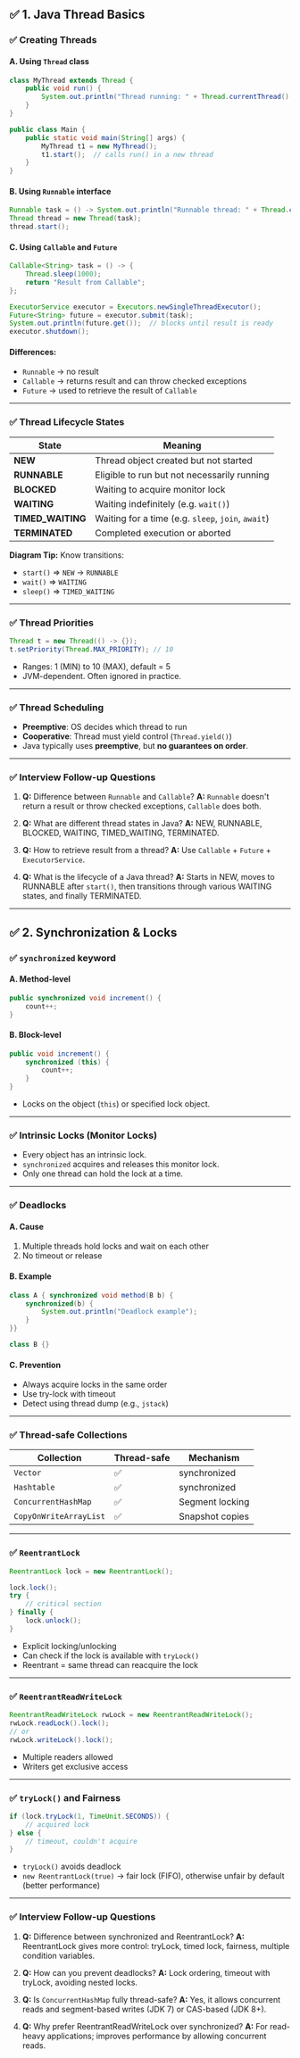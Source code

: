 ## ✅ 1. Java Thread Basics

### ✅ Creating Threads

#### A. **Using `Thread` class**

```java
class MyThread extends Thread {
    public void run() {
        System.out.println("Thread running: " + Thread.currentThread().getName());
    }
}

public class Main {
    public static void main(String[] args) {
        MyThread t1 = new MyThread();
        t1.start();  // calls run() in a new thread
    }
}
```

#### B. **Using `Runnable` interface**

```java
Runnable task = () -> System.out.println("Runnable thread: " + Thread.currentThread().getName());
Thread thread = new Thread(task);
thread.start();
```

#### C. **Using `Callable` and `Future`**

```java
Callable<String> task = () -> {
    Thread.sleep(1000);
    return "Result from Callable";
};

ExecutorService executor = Executors.newSingleThreadExecutor();
Future<String> future = executor.submit(task);
System.out.println(future.get());  // blocks until result is ready
executor.shutdown();
```

#### Differences:

* `Runnable` → no result
* `Callable` → returns result and can throw checked exceptions
* `Future` → used to retrieve the result of `Callable`

---

### ✅ Thread Lifecycle States

| State              | Meaning                                            |
| ------------------ | -------------------------------------------------- |
| **NEW**            | Thread object created but not started              |
| **RUNNABLE**       | Eligible to run but not necessarily running        |
| **BLOCKED**        | Waiting to acquire monitor lock                    |
| **WAITING**        | Waiting indefinitely (e.g. `wait()`)               |
| **TIMED\_WAITING** | Waiting for a time (e.g. `sleep`, `join`, `await`) |
| **TERMINATED**     | Completed execution or aborted                     |

**Diagram Tip:** Know transitions:

* `start()` ⇒ `NEW` → `RUNNABLE`
* `wait()` ⇒ `WAITING`
* `sleep()` ⇒ `TIMED_WAITING`

---

### ✅ Thread Priorities

```java
Thread t = new Thread(() -> {});
t.setPriority(Thread.MAX_PRIORITY); // 10
```

* Ranges: 1 (MIN) to 10 (MAX), default = 5
* JVM-dependent. Often ignored in practice.

---

### ✅ Thread Scheduling

* **Preemptive**: OS decides which thread to run
* **Cooperative**: Thread must yield control (`Thread.yield()`)
* Java typically uses **preemptive**, but **no guarantees on order**.

---

### ✅ Interview Follow-up Questions

1. **Q:** Difference between `Runnable` and `Callable`?
   **A:** `Runnable` doesn't return a result or throw checked exceptions, `Callable` does both.

2. **Q:** What are different thread states in Java?
   **A:** NEW, RUNNABLE, BLOCKED, WAITING, TIMED\_WAITING, TERMINATED.

3. **Q:** How to retrieve result from a thread?
   **A:** Use `Callable` + `Future` + `ExecutorService`.

4. **Q:** What is the lifecycle of a Java thread?
   **A:** Starts in NEW, moves to RUNNABLE after `start()`, then transitions through various WAITING states, and finally TERMINATED.

---

## ✅ 2. Synchronization & Locks

### ✅ `synchronized` keyword

#### A. **Method-level**

```java
public synchronized void increment() {
    count++;
}
```

#### B. **Block-level**

```java
public void increment() {
    synchronized (this) {
        count++;
    }
}
```

* Locks on the object (`this`) or specified lock object.

---

### ✅ Intrinsic Locks (Monitor Locks)

* Every object has an intrinsic lock.
* `synchronized` acquires and releases this monitor lock.
* Only one thread can hold the lock at a time.

---

### ✅ Deadlocks

#### A. **Cause**

1. Multiple threads hold locks and wait on each other
2. No timeout or release

#### B. **Example**

```java
class A { synchronized void method(B b) {
    synchronized(b) {
        System.out.println("Deadlock example");
    }
}}

class B {}
```

#### C. **Prevention**

* Always acquire locks in the same order
* Use try-lock with timeout
* Detect using thread dump (e.g., `jstack`)

---

### ✅ Thread-safe Collections

| Collection             | Thread-safe | Mechanism       |
| ---------------------- | ----------- | --------------- |
| `Vector`               | ✅           | synchronized    |
| `Hashtable`            | ✅           | synchronized    |
| `ConcurrentHashMap`    | ✅           | Segment locking |
| `CopyOnWriteArrayList` | ✅           | Snapshot copies |

---

### ✅ `ReentrantLock`

```java
ReentrantLock lock = new ReentrantLock();

lock.lock();
try {
    // critical section
} finally {
    lock.unlock();
}
```

* Explicit locking/unlocking
* Can check if the lock is available with `tryLock()`
* Reentrant = same thread can reacquire the lock

---

### ✅ `ReentrantReadWriteLock`

```java
ReentrantReadWriteLock rwLock = new ReentrantReadWriteLock();
rwLock.readLock().lock();
// or
rwLock.writeLock().lock();
```

* Multiple readers allowed
* Writers get exclusive access

---

### ✅ `tryLock()` and Fairness

```java
if (lock.tryLock(1, TimeUnit.SECONDS)) {
    // acquired lock
} else {
    // timeout, couldn't acquire
}
```

* `tryLock()` avoids deadlock
* `new ReentrantLock(true)` → fair lock (FIFO), otherwise unfair by default (better performance)

---

### ✅ Interview Follow-up Questions

1. **Q:** Difference between synchronized and ReentrantLock?
   **A:** ReentrantLock gives more control: tryLock, timed lock, fairness, multiple condition variables.

2. **Q:** How can you prevent deadlocks?
   **A:** Lock ordering, timeout with tryLock, avoiding nested locks.

3. **Q:** Is `ConcurrentHashMap` fully thread-safe?
   **A:** Yes, it allows concurrent reads and segment-based writes (JDK 7) or CAS-based (JDK 8+).

4. **Q:** Why prefer ReentrantReadWriteLock over synchronized?
   **A:** For read-heavy applications; improves performance by allowing concurrent reads.
